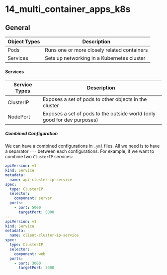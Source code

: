 # 14_multi_container_apps_k8s

## General 
| Object Types | Description |
|---|---|
| Pods | Runs one or more closely related containers |
| Services | Sets up networking in a Kubernetes cluster |

#### Services

| Service Types | Description |
|---|---|
| ClusterIP | Exposes a set of pods to other objects in the cluster |
| NodePort | Exposes a set of pods to the outside world (only good for dev purposes) |

##### Combined Configuration

We can have a combined configurations in `.yml` files. All we need is to have a separator `---` between each configurations. For example, if we want to combine two `ClusterIP` services:
``` yaml
apiVersion: v1
kind: Service
metadata:
  name: api-cluster-ip-service
spec:
  type: ClusterIP
  selector:
    component: server
  ports:
    - port: 5000
      targetPort: 5000
---
apiVersion: v1
kind: Service
metadata:
  name: client-cluster-ip-service
spec:
  type: ClusterIP
  selector:
    component: web
  ports:
    - port: 3000
      targetPort: 3000
```